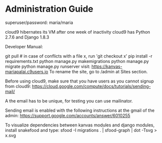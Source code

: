 # Administration Guide

superuser/password: maria/maria

cloud9 hibernates its VM after one week of inactivity
cloud9 has Python 2.7.6 and Django 1.8.3

Developer Manual:

git pull # in case of conflicts with a file x, run 'git checkout x'
pip install -r requirements.txt
python manage.py makemigrations
python manage.py migrate
python manage.py runserver 
visit: https://kanvas-mariapalai.c9users.io
To rename the site, go to /admin at Sites section.

Before using cloud9, make sure that you have users as you cannot signup from cloud9:
https://cloud.google.com/compute/docs/tutorials/sending-mail/

A the email has to be unique, for testing you can use mailinator.

Sending email is enabled with the following instructions at the gmail of the admin:
https://support.google.com/accounts/answer/6010255

To visualize dependencies between kanvas modules and django modules, install snakefood and type:
sfood -I migrations . | sfood-graph | dot -Tsvg > x.svg

